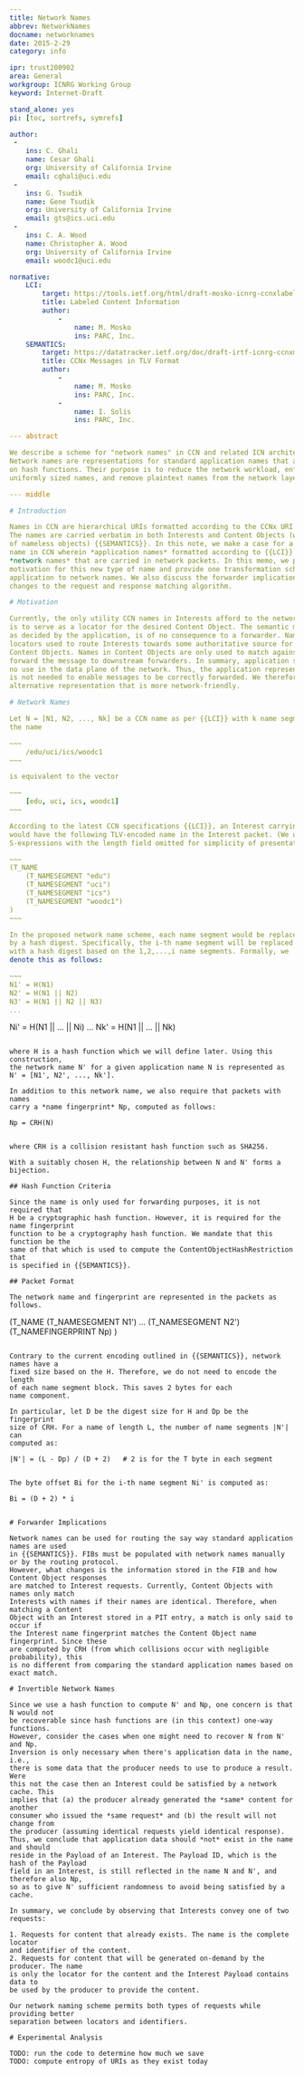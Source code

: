 ```yaml
---
title: Network Names
abbrev: NetworkNames
docname: networknames
date: 2015-2-29
category: info

ipr: trust200902
area: General
workgroup: ICNRG Working Group
keyword: Internet-Draft

stand_alone: yes
pi: [toc, sortrefs, symrefs]

author:
 -
    ins: C. Ghali
    name: Cesar Ghali
    org: University of California Irvine
    email: cghali@uci.edu
 -
    ins: G. Tsudik
    name: Gene Tsudik
    org: University of California Irvine
    email: gts@ics.uci.edu
 -
    ins: C. A. Wood
    name: Christopher A. Wood
    org: University of California Irvine
    email: woodc1@uci.edu

normative:
    LCI:
        target: https://tools.ietf.org/html/draft-mosko-icnrg-ccnxlabeledcontent-01
        title: Labeled Content Information
        author:
            -
                name: M. Mosko
                ins: PARC, Inc.
    SEMANTICS:
        target: https://datatracker.ietf.org/doc/draft-irtf-icnrg-ccnxmessages/
        title: CCNx Messages in TLV Format
        author:
            -
                name: M. Mosko
                ins: PARC, Inc.
            -
                name: I. Solis
                ins: PARC, Inc.

--- abstract

We describe a scheme for "network names" in CCN and related ICN architectures.
Network names are representations for standard application names that are based
on hash functions. Their purpose is to reduce the network workload, enforce
uniformly sized names, and remove plaintext names from the network layer.

--- middle

# Introduction

Names in CCN are hierarchical URIs formatted according to the CCNx URI naming scheme {{LCI}}.
The names are carried verbatim in both Interests and Content Objects (with the exception
of nameless objects) {{SEMANTICS}}. In this note, we make a case for a distinguished type of
name in CCN wherein *application names* formatted according to {{LCI}} are transformed to
*network names* that are carried in network packets. In this memo, we present the
motivation for this new type of name and provide one transformation scheme to map
application to network names. We also discuss the forwarder implications and necessary
changes to the request and response matching algorithm.

# Motivation

Currently, the only utility CCN names in Interests afford to the network (i.e., forwarders)
is to serve as a locator for the desired Content Object. The semantic meaning of a name,
as decided by the application, is of no consequence to a forwarder. Names are opaque
locators used to route Interests towards some authoritative source for the corresponding
Content Objects. Names in Content Objects are only used to match against a PIT entry to
forward the message to downstream forwarders. In summary, application semantics have
no use in the data plane of the network. Thus, the application representation of a name
is not needed to enable messages to be correctly forwarded. We therefore seek an
alternative representation that is more network-friendly.

# Network Names

Let N = [N1, N2, ..., Nk] be a CCN name as per {{LCI}} with k name segments. For example,
the name

~~~
    /edu/uci/ics/woodc1
~~~

is equivalent to the vector

~~~
    [edu, uci, ics, woodc1]
~~~

According to the latest CCN specifications {{LCI}}, an Interest carrying this name
would have the following TLV-encoded name in the Interest packet. (We use
S-expressions with the length field omitted for simplicity of presentation.)

~~~
(T_NAME
    (T_NAMESEGMENT "edu")
    (T_NAMESEGMENT "uci")
    (T_NAMESEGMENT "ics")
    (T_NAMESEGMENT "woodc1")
)
~~~

In the proposed network name scheme, each name segment would be replaced
by a hash digest. Specifically, the i-th name segment will be replaced
with a hash digest based on the 1,2,...,i name segments. Formally, we
denote this as follows:

~~~
N1' = H(N1)
N2' = H(N1 || N2)
N3' = H(N1 || N2 || N3)
...
```

Ni' = H(N1 || ... || Ni)
...
Nk' = H(N1 || ... || Nk)
~~~

where H is a hash function which we will define later. Using this construction,
the network name N' for a given application name N is represented as
N' = [N1', N2', ..., Nk'].

In addition to this network name, we also require that packets with names
carry a *name fingerprint* Np, computed as follows:

~~~
    Np = CRH(N)
~~~

where CRH is a collision resistant hash function such as SHA256.

With a suitably chosen H, the relationship between N and N' forms a bijection.

## Hash Function Criteria

Since the name is only used for forwarding purposes, it is not required that
H be a cryptographic hash function. However, it is required for the name fingerprint
function to be a cryptography hash function. We mandate that this function be the
same of that which is used to compute the ContentObjectHashRestriction that
is specified in {{SEMANTICS}}.

## Packet Format

The network name and fingerprint are represented in the packets as follows.

~~~
(T_NAME
    (T_NAMESEGMENT N1')
    ...
    (T_NAMESEGMENT N2')
    (T_NAMEFINGERPRINT Np)
)
~~~

Contrary to the current encoding outlined in {{SEMANTICS}}, network names have a
fixed size based on the H. Therefore, we do not need to encode the length
of each name segment block. This saves 2 bytes for each
name component.

In particular, let D be the digest size for H and Dp be the fingerprint
size of CRH. For a name of length L, the number of name segments |N'| can
computed as:

~~~
    |N'| = (L - Dp) / (D + 2)   # 2 is for the T byte in each segment
~~~

The byte offset Bi for the i-th name segment Ni' is computed as:

~~~
    Bi = (D + 2) * i
~~~

# Forwarder Implications

Network names can be used for routing the say way standard application names are used
in {{SEMANTICS}}. FIBs must be populated with network names manually or by the routing protocol.
However, what changes is the information stored in the FIB and how Content Object responses
are matched to Interest requests. Currently, Content Objects with names only match
Interests with names if their names are identical. Therefore, when matching a Content
Object with an Interest stored in a PIT entry, a match is only said to occur if
the Interest name fingerprint matches the Content Object name fingerprint. Since these
are computed by CRH (from which collisions occur with negligible probability), this
is no different from comparing the standard application names based on exact match.

# Invertible Network Names

Since we use a hash function to compute N' and Np, one concern is that N would not
be recoverable since hash functions are (in this context) one-way functions.
However, consider the cases when one might need to recover N from N' and Np.
Inversion is only necessary when there's application data in the name, i.e.,
there is some data that the producer needs to use to produce a result. Were
this not the case then an Interest could be satisfied by a network cache. This
implies that (a) the producer already generated the *same* content for another
consumer who issued the *same request* and (b) the result will not change from
the producer (assuming identical requests yield identical response).
Thus, we conclude that application data should *not* exist in the name and should
reside in the Payload of an Interest. The Payload ID, which is the hash of the Payload
field in an Interest, is still reflected in the name N and N', and therefore also Np,
so as to give N' sufficient randomness to avoid being satisfied by a cache.

In summary, we conclude by observing that Interests convey one of two requests:

1. Requests for content that already exists. The name is the complete locator
and identifier of the content.
2. Requests for content that will be generated on-demand by the producer. The name
is only the locator for the content and the Interest Payload contains data to
be used by the producer to provide the content.

Our network naming scheme permits both types of requests while providing better
separation between locators and identifiers.

# Experimental Analysis

TODO: run the code to determine how much we save
TODO: compute entropy of URIs as they exist today
